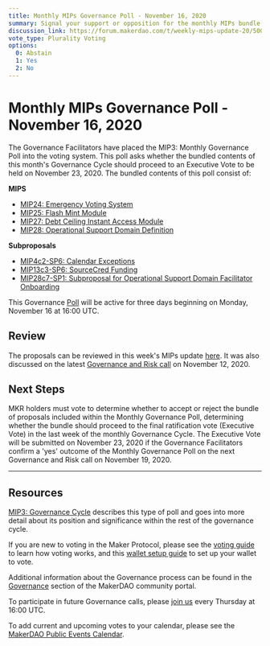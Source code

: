 ```yaml
---
title: Monthly MIPs Governance Poll - November 16, 2020
summary: Signal your support or opposition for the monthly MIPs bundle for November
discussion_link: https://forum.makerdao.com/t/weekly-mips-update-20/5009
vote_type: Plurality Voting
options:
  0: Abstain
  1: Yes
  2: No
---
```


# Monthly MIPs Governance Poll - November 16, 2020

The Governance Facilitators have placed the MIP3: Monthly Governance Poll into the voting system. This poll asks whether the bundled contents of this month's Governance Cycle should proceed to an Executive Vote to be held on November 23, 2020. The bundled contents of this poll consist of:

**MIPS**
- [MIP24: Emergency Voting System](https://forum.makerdao.com/t/mip24-emergency-voting-system-replaces-mip-5/4009)
- [MIP25: Flash Mint Module](https://forum.makerdao.com/t/mip25-flash-mint-module/4400)
- [MIP27: Debt Ceiling Instant Access Module](https://forum.makerdao.com/t/mip27-debt-ceiling-instant-access-module/4625)
- [MIP28: Operational Support Domain Definition](https://forum.makerdao.com/t/mip28-operational-support-domain-definition/4627)

**Subproposals**
- [MIP4c2-SP6: Calendar Exceptions](https://forum.makerdao.com/t/mip4c2-sp6-calendar-exceptions/4546)
- [MIP13c3-SP6: SourceCred Funding](https://forum.makerdao.com/t/mip13c3-sp6-sourcecred-funding/4545)
- [MIP28c7-SP1: Subproposal for Operational Support Domain Facilitator Onboarding](https://forum.makerdao.com/t/mip28c7-sp1-subproposal-for-operational-support-domain-facilitator-onboarding/4628)

This Governance [Poll](https://community-development.makerdao.com/en/learn/governance/on-chain-gov) will be active for three days beginning on Monday, November 16 at 16:00 UTC.

## Review

The proposals can be reviewed in this week's MIPs update [here](https://forum.makerdao.com/t/weekly-mips-update-20/5009). It was also discussed on the latest [Governance and Risk call](https://forum.makerdao.com/t/agenda-discussion-scientific-governance-and-risk-118-thursday-november-12-16-00-utc/5008) on November 12, 2020.

## Next Steps

MKR holders must vote to determine whether to accept or reject the bundle of proposals included within the Monthly Governance Poll, determining whether the bundle should proceed to the final ratification vote (Executive Vote) in the last week of the monthly Governance Cycle. The Executive Vote will be submitted on November 23, 2020 if the Governance Facilitators confirm a 'yes' outcome of the Monthly Governance Poll on the next Governance and Risk call on November 19, 2020.

---

## Resources

[MIP3: Governance Cycle](https://github.com/makerdao/mips/blob/Accepted/MIP3/mip3.md) describes this type of poll and goes into more detail about its position and significance within the rest of the governance cycle.

If you are new to voting in the Maker Protocol, please see the [voting guide](https://community-development.makerdao.com/en/learn/governance/how-voting-works/) to learn how voting works, and this [wallet setup guide](https://community-development.makerdao.com/en/learn/governance/voting-setup/) to set up your wallet to vote.

Additional information about the Governance process can be found in the [Governance](https://community-development.makerdao.com/en/learn/governance) section of the MakerDAO community portal.

To participate in future Governance calls, please [join us](https://github.com/makerdao/community/tree/master/governance/governance-and-risk-meetings) every Thursday at 16:00 UTC.

To add current and upcoming votes to your calendar, please see the [MakerDAO Public Events Calendar](https://calendar.google.com/calendar/embed?src=makerdao.com_3efhm2ghipksegl009ktniomdk%40group.calendar.google.com&ctz=UTC&mode=week&showCalendars=0&showPrint=0).
